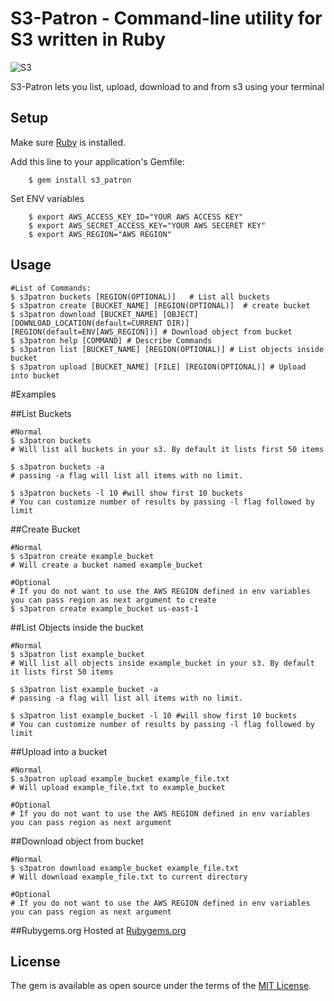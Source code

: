 # S3-Patron - Command-line utility for S3 written in Ruby
![S3](https://cdn.foliovision.com/images/edd/2016/05/amazon-s3-icon1.png)

S3-Patron lets you list, upload, download to and from s3 using your terminal


## Setup
Make sure [Ruby](https://www.ruby-lang.org/en/documentation/installation/) is installed.

Add this line to your application's Gemfile:
```
    $ gem install s3_patron
```

Set ENV variables

```
    $ export AWS_ACCESS_KEY_ID="YOUR AWS ACCESS KEY"
    $ export AWS_SECRET_ACCESS_KEY="YOUR AWS SECERET KEY"
    $ export AWS_REGION="AWS REGION"
```

## Usage

```shell
#List of Commands:
$ s3patron buckets [REGION(OPTIONAL)]   # List all buckets
$ s3patron create [BUCKET_NAME] [REGION(OPTIONAL)]  # create bucket
$ s3patron download [BUCKET_NAME] [OBJECT] [DOWNLOAD_LOCATION(default=CURRENT DIR)] [REGION(default=ENV[AWS_REGION])] # Download object from bucket
$ s3patron help [COMMAND] # Describe Commands
$ s3patron list [BUCKET_NAME] [REGION(OPTIONAL)] # List objects inside bucket
$ s3patron upload [BUCKET_NAME] [FILE] [REGION(OPTIONAL)] # Upload into bucket

```

#Examples

##List Buckets

```shell
#Normal
$ s3patron buckets
# Will list all buckets in your s3. By default it lists first 50 items

$ s3patron buckets -a
# passing -a flag will list all items with no limit.

$ s3patron buckets -l 10 #will show first 10 buckets
# You can customize number of results by passing -l flag followed by limit
```

##Create Bucket

```shell
#Normal
$ s3patron create example_bucket
# Will create a bucket named example_bucket

#Optional
# If you do not want to use the AWS REGION defined in env variables you can pass region as next argument to create
$ s3patron create example_bucket us-east-1
```

##List Objects inside the bucket

```shell
#Normal
$ s3patron list example_bucket
# Will list all objects inside example_bucket in your s3. By default it lists first 50 items

$ s3patron list example_bucket -a
# passing -a flag will list all items with no limit.

$ s3patron list example_bucket -l 10 #will show first 10 buckets
# You can customize number of results by passing -l flag followed by limit
```

##Upload into a bucket
```shell
#Normal
$ s3patron upload example_bucket example_file.txt
# Will upload example_file.txt to example_bucket

#Optional
# If you do not want to use the AWS REGION defined in env variables you can pass region as next argument
```

##Download object from bucket
```shell
#Normal
$ s3patron download example_bucket example_file.txt
# Will download example_file.txt to current directory

#Optional
# If you do not want to use the AWS REGION defined in env variables you can pass region as next argument
```



##Rubygems.org
Hosted at [Rubygems.org](https://rubygems.org/gems/s3_patron)

## License

The gem is available as open source under the terms of the [MIT License](http://opensource.org/licenses/MIT).
